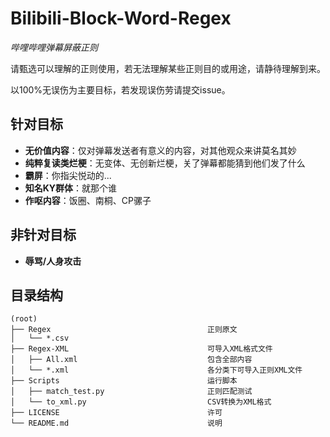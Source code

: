 # Bilibili-Block-Word-Regex

*哔哩哔哩弹幕屏蔽正则*

请甄选可以理解的正则使用，若无法理解某些正则目的或用途，请静待理解到来。

以100%无误伤为主要目标，若发现误伤劳请提交issue。

## 针对目标

- **无价值内容**：仅对弹幕发送者有意义的内容，对其他观众来讲莫名其妙
- **纯粹复读类烂梗**：无变体、无创新烂梗，关了弹幕都能猜到他们发了什么
- **霸屏**：你指尖悦动的...
- **知名KY群体**：就那个谁
- **作呕内容**：饭圈、南桐、CP骡子

## 非针对目标

- **辱骂/人身攻击**

## 目录结构

```
(root)
├── Regex                                   正则原文
│   └── *.csv
├── Regex-XML                               可导入XML格式文件
│   ├── All.xml                             包含全部内容
│   └── *.xml                               各分类下可导入正则XML文件
├── Scripts                                 运行脚本
│   ├── match_test.py                       正则匹配测试
│   └── to_xml.py                           CSV转换为XML格式
├── LICENSE                                 许可
└── README.md                               说明
```












